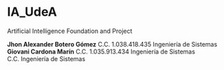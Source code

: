 # IA_UdeA
Artificial Intelligence Foundation and Project  

**Jhon Alexander Botero Gómez** C.C.  1.038.418.435 Ingeniería de Sistemas  
**Giovani Cardona Marín**  C.C. 1.035.913.434 Ingeniería de Sistemas  
  C.C.  Ingeniería de Sistemas
